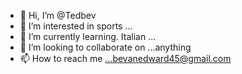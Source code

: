 - 👋 Hi, I’m @Tedbev
- 👀 I’m interested in sports ...
- 🌱 I’m currently learning. Italian ...
- 💞️ I’m looking to collaborate on ...anything 
- 📫 How to reach me ...bevanedward45@gmail.com

<!---
Tedbev/Tedbev is a ✨ special ✨ repository because its `README.md` (this file) appears on your GitHub profile.
You can click the Preview link to take a look at your changes.
--->
